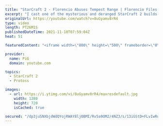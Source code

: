 ```yaml
---
title: "StarCraft 2 - Florencio Abuses Tempest Range | Florencio Files #248"
excerpt: "I cast one of the mysterious and deranged StarCraft 2 builds of the one and only, Florencio, the dude that invented the Protoss proxy nexus recall rush. This time, he discovers tempest range and abuses the f out of it  🧜Florencio Files Playlist: https://www.youtube.com/playlist?list=PLFUDU8AOevUfznFLMRCxI0ez9HZTyL6Tk"
originalUrl: https://youtube.com/watch?v=8uGyamv8rR4
type: video
length: PT26M1S
publishedDateTime: 2021-11-10T07:59:04Z
heat: 51

featuredContent: "<iframe width=\"800\" height=\"500\" frameborder=\"0\" src=\"https://www.youtube.com/embed/8uGyamv8rR4\" allow=\"accelerometer; autoplay; encrypted-media; gyroscope; picture-in-picture\" allowfullscreen></iframe>"

provider:
  name: PiG
  domain: youtube.com

topics:
  - StarCraft 2
  - Protoss

images:
  - url: https://i.ytimg.com/vi/8uGyamv8rR4/maxresdefault.jpg
    width: 1280
    height: 720
    isCached: true

secured: "/dp3juSNXbjdWdQYojRWAY8lj0BMI/Rv5a9OM2/4NZ3/s/13iGStD+FLvIwRuNfODkW769PS3a+AgM6seLLTSSD3LHsOYDI8li7lQ1MR/296xcXPYmRTF8fOHypqTWHoC3v1FqsjabCSANuh8VkBoIhdwWATTQk158fuDhjfRZfu4MRM8UBwfo3k3y9FfAUtdZ4x9cM3YCfp11qjMBnZKL1iB1NV/vnuyyr4Eq8YUxjrjHWWv3znHES2tQ5KW8cVi8rI/nrf8qL6vFjbRJYAeCj5nQHkV9cV69oJ/adSml9+xVDgKEQVp6xiroNeUm6LhxmySAzxogWQitbcXCWL6cx2JNkueWa18MD8Rwg2YeJKdcROTxd33HKXeitoJzKEHHnW3fNXZVusG6eaZiVMKu13c9dw8MyFNxaLb/TwND8=;tbSgm4NE2l4qcPiRO2Z/SQ=="
---
```


